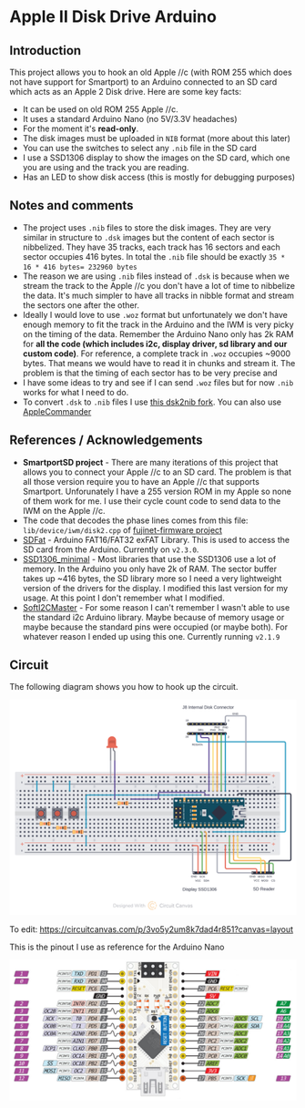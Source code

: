 # Apple II Disk Drive Arduino

## Introduction

This project allows you to hook an old Apple //c (with ROM 255 which does not have support for Smartport) to an Arduino connected to an SD card which acts as an Apple 2 Disk drive. Here are some key facts:

- It can be used on old ROM 255 Apple //c.
- It uses a standard Arduino Nano (no 5V/3.3V headaches)
- For the moment it's **read-only**.
- The disk images must be uploaded in `NIB` format (more about this later)
- You can use the switches to select any `.nib` file in the SD card
- I use a SSD1306 display to show the images on the SD card, which one you are using and the track you are reading.
- Has an LED to show disk access (this is mostly for debugging purposes)

## Notes and comments

- The project uses `.nib` files to store the disk images. They are very similar in structure to `.dsk` images but the content of each sector is nibbelized. They have 35 tracks, each track has 16 sectors and each sector occupies 416 bytes. In total the `.nib` file should be exactly `35 * 16 * 416 bytes= 232960 bytes`
- The reason we are using `.nib` files instead of `.dsk` is because when we stream the track to the Apple //c you don't have a lot of time to nibbelize the data. It's much simpler to have all tracks in nibble format and stream the sectors one after the other.
- Ideally I would love to use `.woz` format but unfortunately we don't have enough memory to fit the track in the Arduino and the IWM is very picky on the timing of the data. Remember the Arduino Nano only has 2k RAM for **all the code (which includes i2c, display driver, sd library and our custom code)**. For reference, a complete track in `.woz` occupies ~9000 bytes. That means we would have to read it in chunks and stream it. The problem is that the timing of each sector has to be very precise and 
- I have some ideas to try and see if I can send `.woz` files but for now `.nib` works for what I need to do.
- To convert `.dsk` to `.nib` files I use [this dsk2nib fork](https://github.com/Michaelangel007/dsk2nib). You can also use [AppleCommander](https://applecommander.github.io/)

## References / Acknowledgements

- **SmartportSD project** - There are many iterations of this project that allows you to connect your Apple //c to an SD card. The problem is that all those version require you to have an Apple //c that supports Smartport. Unforunately I have a 255 version ROM in my Apple so none of them work for me. I use their cycle count code to send data to the IWM on the Apple //c.
- The code that decodes the phase lines comes from this file: `lib/device/iwm/disk2.cpp` of [fujinet-firmware project](https://github.com/FujiNetWIFI/fujinet-firmware)
- [SDFat](https://github.com/greiman/SdFat) - Arduino FAT16/FAT32 exFAT Library. This is used to access the SD card from the Arduino. Currently on `v2.3.0`.
- [SSD1306_minimal](https://github.com/kirknorthrop/SSD1306_minimal) - Most libraries that use the SSD1306 use a lot of memory. In the Arduino you only have 2k of RAM. The sector buffer takes up ~416 bytes, the SD library more so I need a very lightweight version of the drivers for the display. I modified this last version for my usage. At this point I don't remember what I modified.
- [SoftI2CMaster](https://github.com/felias-fogg/SoftI2CMaster) - For some reason I can't remember I wasn't able to use the standard i2c Arduino library. Maybe because of memory usage or maybe because the standard pins were occupied (or maybe both). For whatever reason I ended up using this one. Currently running `v2.1.9`

## Circuit

The following diagram shows you how to hook up the circuit.

![Circuit diagram](/img/a2diskarduino-layout.png)

To edit: https://circuitcanvas.com/p/3vo5y2um8k7dad4r851?canvas=layout

This is the pinout I use as reference for the Arduino Nano

![Pinout](/img/arduino-pinout.jpeg)
